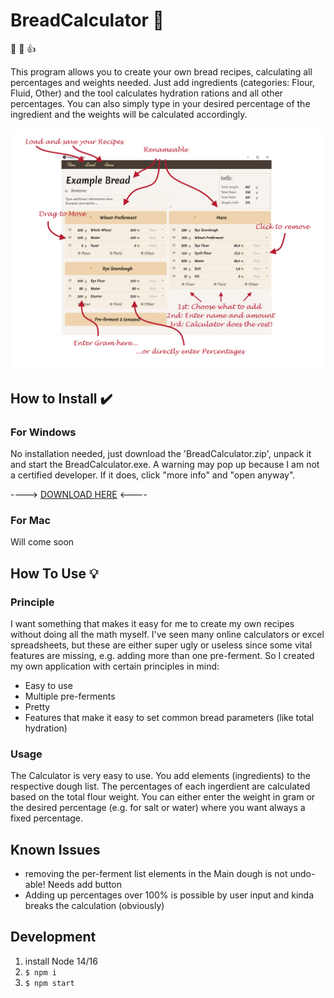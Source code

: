 # BreadCalculator :bread: 

:bread:  :pizza:  :+1:

This program allows you to create your own bread recipes, calculating all percentages and weights needed. Just add ingredients (categories: Flour, Fluid, Other) and the tool calculates hydration rations and all other percentages. You can also simply type in your desired percentage of the ingredient and the weights will be calculated accordingly.


![alt text](https://github.com/D-Niermann/BreadCalculator/blob/master/Images/TutImg.png)

## How to Install  :heavy_check_mark: 
### For Windows 

No installation needed, just download the 'BreadCalculator.zip', unpack it and start the BreadCalculator.exe. A warning may pop up because I am not a certified developer. If it does, click "more info" and "open anyway".

----> [DOWNLOAD HERE](https://github.com/D-Niermann/BreadCalculator/releases/download/Windows/BreadCalculator-win32.zip) <----

### For Mac
Will come soon

## How To Use :bulb:

### Principle

I want something that makes it easy for me to create my own recipes without doing all the math myself. I've seen many online calculators or excel spreadsheets, but these are either super ugly or useless since some vital features are missing, e.g. adding more than one pre-ferment. So I created my own application with certain principles in mind:

- Easy to use
- Multiple pre-ferments
- Pretty
- Features that make it easy to set common bread parameters (like total hydration)

### Usage

The Calculator is very easy to use. You add elements (ingredients) to the respective dough list. The percentages of each ingerdient are calculated based on the total flour weight. You can either enter the weight in gram or the desired percentage (e.g. for salt or water) where you want always a fixed percentage.

## Known Issues

- removing the per-ferment list elements in the Main dough is not undo-able! Needs add button
- Adding up percentages over 100% is possible by user input and kinda breaks the calculation (obviously)

## Development

1. install Node 14/16
2. `$ npm i`
3. `$ npm start`
